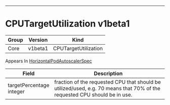 

-----------
# CPUTargetUtilization v1beta1



Group        | Version     | Kind
------------ | ---------- | -----------
Core | v1beta1 | CPUTargetUtilization









<aside class="notice">
Appears In <a href="#horizontalpodautoscalerspec-v1beta1">HorizontalPodAutoscalerSpec</a> </aside>

Field        | Description
------------ | -----------
targetPercentage <br /> integer | fraction of the requested CPU that should be utilized/used, e.g. 70 means that 70% of the requested CPU should be in use.






